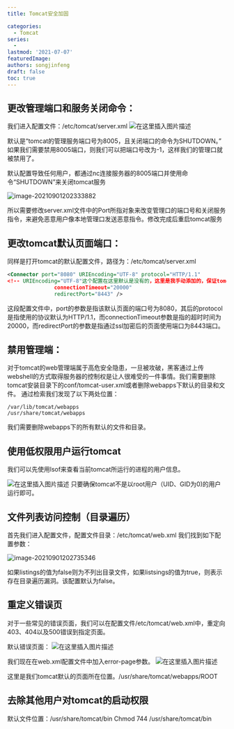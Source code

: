 ```yaml
---
title: Tomcat安全加固

categories:
  - Tomcat
series: 
  - 
lastmod: '2021-07-07'
featuredImage: 
authors: songjinfeng
draft: false
toc: true
---
```




## 更改管理端口和服务关闭命令：
我们进入配置文件：/etc/tomcat/server.xml
![在这里插入图片描述](https://image-fusice.oss-cn-hangzhou.aliyuncs.com/image/https/img-blog.csdnimg.cn/2021.09.01-20:22:41-20190428092241763.png)

默认是“tomcat的管理服务端口号为8005，且关闭端口的命令为SHUTDOWN。”
如果我们需要禁用8005端口，则我们可以把端口号改为-1，这样我们的管理口就被禁用了。

默认配置导致任何用户，都通过nc连接服务器的8005端口并使用命令“SHUTDOWN”来关闭tomcat服务

![image-20210901202333882](https://image-fusice.oss-cn-hangzhou.aliyuncs.com/image/Tomcat%E5%AE%89%E5%85%A8%E5%8A%A0%E5%9B%BA/2021.09.01-20:23:35-image-20210901202333882.png)

所以需要修改server.xml文件中的Port所指对象来改变管理口的端口号和关闭服务指令，来避免恶意用户像本地管理口发送恶意指令。修改完成后重启tomcat服务

## 更改tomcat默认页面端口：
同样是打开tomcat的默认配置文件，路径为：/etc/tomcat/server.xml

```xml
<Connector port="8080" URIEncoding="UTF-8" protocol="HTTP/1.1"        
<!-- URIEncoding="UTF-8"这个配置在这里默认是没有的，这里是我手动添加的，保证tomcat的编码是UTF-8 --!>
               connectionTimeout="20000"
               redirectPort="8443" />
```

这段配置文件中，port的参数是指该默认页面的端口号为8080，其后的protocol是指使用的协议默认为HTTP/1.1，而connectionTimeout参数是指的超时时间为20000，而redirectPort的参数是指通过ssl加密后的页面使用端口为8443端口。


## 禁用管理端：
对于tomcat的web管理端属于高危安全隐患，一旦被攻破，黑客通过上传webshell的方式取得服务器的控制权是让人很难受的一件事情。我们需要删除tomcat安装目录下的conf/tomcat-user.xml或者删除webapps下默认的目录和文件。
通过检索我们发现了以下两处位置：

```
/var/lib/tomcat/webapps
/usr/share/tomcat/webapps
```

我们需要删除webapps下的所有默认的文件和目录。

## 使用低权限用户运行tomcat
我们可以先使用lsof来查看当前tomcat所运行的进程的用户信息。

![在这里插入图片描述](https://image-fusice.oss-cn-hangzhou.aliyuncs.com/image/https/img-blog.csdnimg.cn/2021.09.01-20:26:43-20190428092440230.png)
只要确保tomcat不是以root用户（UID、GID为0)的用户运行即可。

## 文件列表访问控制（目录遍历）
首先我们进入配置文件，配置文件目录：/etc/tomcat/web.xml
我们找到如下配置参数：

![image-20210901202735346](https://image-fusice.oss-cn-hangzhou.aliyuncs.com/image/Tomcat%E5%AE%89%E5%85%A8%E5%8A%A0%E5%9B%BA/2021.09.01-20:27:36-image-20210901202735346.png)

如果listings的值为false则为不列出目录文件，如果listsings的值为true，则表示存在目录遍历漏洞。该配置默认为false。

## 重定义错误页

对于一些常见的错误页面，我们可以在配置文件/etc/tomcat/web.xml中，重定向403、404以及500错误到指定页面。

默认错误页面：
![在这里插入图片描述](https://image-fusice.oss-cn-hangzhou.aliyuncs.com/image/https/img-blog.csdnimg.cn/2021.09.01-20:28:11-2019042809251192.png)

我们现在在web.xml配置文件中加入error-page参数。
![在这里插入图片描述](https://image-fusice.oss-cn-hangzhou.aliyuncs.com/image/https/img-blog.csdnimg.cn/2021.09.01-20:28:24-20190428092519488.png)


这里是我们tomcat默认的页面所在位置。/usr/share/tomcat/webapps/ROOT

## 去除其他用户对tomcat的启动权限
默认文件位置：/usr/share/tomcat/bin
Chmod 744 /usr/share/tomcat/bin